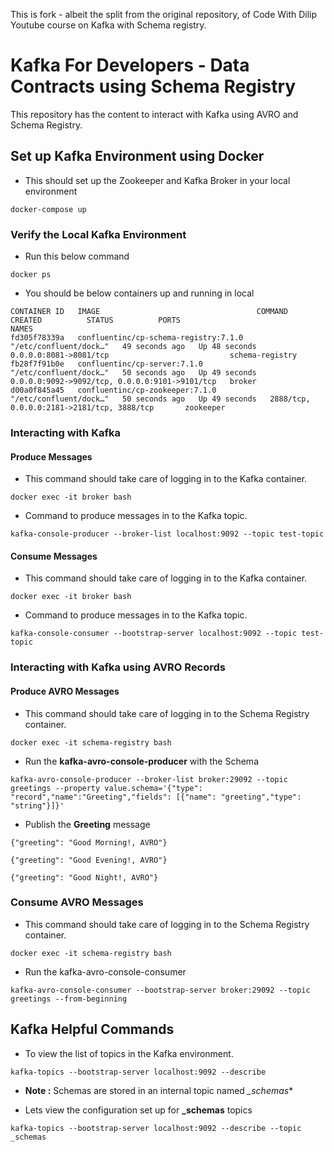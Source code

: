 This is fork - albeit the split from the original repository, of Code With Dilip Youtube course on Kafka with Schema registry.

# Kafka For Developers - Data Contracts using Schema Registry

This repository has the content to interact with Kafka using AVRO and Schema Registry.

## Set up Kafka Environment using Docker

- This should set up the Zookeeper and Kafka Broker in your local environment

```aidl
docker-compose up
```

### Verify the Local Kafka Environment

- Run this below command

```
docker ps
```

- You should be below containers up and running in local

```
CONTAINER ID   IMAGE                                   COMMAND                  CREATED          STATUS          PORTS                                            NAMES
fd305f78339a   confluentinc/cp-schema-registry:7.1.0   "/etc/confluent/dock…"   49 seconds ago   Up 48 seconds   0.0.0.0:8081->8081/tcp                           schema-registry
fb28f7f91b0e   confluentinc/cp-server:7.1.0            "/etc/confluent/dock…"   50 seconds ago   Up 49 seconds   0.0.0.0:9092->9092/tcp, 0.0.0.0:9101->9101/tcp   broker
d00a0f845a45   confluentinc/cp-zookeeper:7.1.0         "/etc/confluent/dock…"   50 seconds ago   Up 49 seconds   2888/tcp, 0.0.0.0:2181->2181/tcp, 3888/tcp       zookeeper
```

### Interacting with Kafka

#### Produce Messages

- This  command should take care of logging in to the Kafka container.

```
docker exec -it broker bash
```

- Command to produce messages in to the Kafka topic.

```
kafka-console-producer --broker-list localhost:9092 --topic test-topic
```

#### Consume Messages

- This  command should take care of logging in to the Kafka container.

```
docker exec -it broker bash
```
- Command to produce messages in to the Kafka topic.

```
kafka-console-consumer --bootstrap-server localhost:9092 --topic test-topic
```

### Interacting with Kafka using AVRO Records

#### Produce AVRO Messages

- This  command should take care of logging in to the Schema Registry container.

```
docker exec -it schema-registry bash
```

- Run the **kafka-avro-console-producer** with the Schema

```
kafka-avro-console-producer --broker-list broker:29092 --topic greetings --property value.schema='{"type": "record","name":"Greeting","fields": [{"name": "greeting","type": "string"}]}'
```

- Publish the **Greeting** message

```
{"greeting": "Good Morning!, AVRO"}
```

```
{"greeting": "Good Evening!, AVRO"}
```

```
{"greeting": "Good Night!, AVRO"}
```

### Consume AVRO Messages

- This  command should take care of logging in to the Schema Registry container.

```
docker exec -it schema-registry bash

```

- Run the kafka-avro-console-consumer

```
kafka-avro-console-consumer --bootstrap-server broker:29092 --topic greetings --from-beginning
```

## Kafka Helpful Commands

- To view the list of topics in the Kafka environment.

```
kafka-topics --bootstrap-server localhost:9092 --describe
```

- **Note :** Schemas are stored in an internal topic named *_schemas**

- Lets view the configuration set up for **_schemas** topics   

```
kafka-topics --bootstrap-server localhost:9092 --describe --topic _schemas
```
